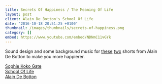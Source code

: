 ```yaml
---
title: Secrets Of Happiness / The Meaning Of Life
layout: post
client: Alain De Botton's School Of Life
date: '2016-10-18 20:51:25 +0100'
thumbnail: /images/thumbnails/secrets-of-happiness.png
category: []
embed: https://www.youtube.com/embed/NDNmC11vGYk
---
```


Sound design and some background music for [these](https://www.youtube.com/watch?v=iUdhJ_S_z3w) [two](https://www.youtube.com/watch?v=NDNmC11vGYk) shorts from Alain De Botton to make you more happierer.

[Sophie Koko Gate](http://sophiekokogate.com/)  
[School Of Life](http://www.theschooloflife.com/)  
[Alain De Botton](http://alaindebotton.com/)
